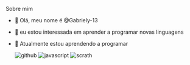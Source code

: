   Sobre mim
- 👋 Olá, meu nome é @Gabriely-13
- 👀 eu estou interessada em aprender a programar novas linguagens
- 🌱 Atualmente estou aprendendo a programar 

  ![github](https://img.shields.io/badge/GitHub-100000?style=for-the-badge&logo=github&logoColor=white)
  ![javascript](https://img.shields.io/badge/JavaScript-323330?style=for-the-badge&logo=javascript&logoColor=F7DF1E)
  ![scrath](https://img.shields.io/badge/Scratch-4D97FF?style=for-the-badge&logo=Scratch&logoColor=white)
